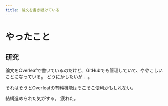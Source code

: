 ```yaml
---
title: 論文を書き続けている
---
```


# やったこと

## 研究

論文をOverleafで書いているのだけど、GitHubでも管理していて、ややこしいことになっている。
どうにかしたいが‥‥。

それはそうとOverleafの有料機能はそこそこ便利かもしれない。

結構進められた気がする。
疲れた。
